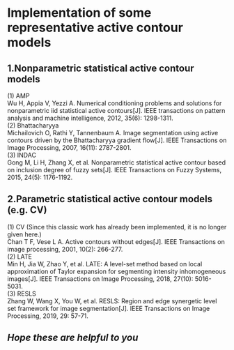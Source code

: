 # Implementation of some representative active contour models
## 1.Nonparametric statistical active contour models
(1) AMP  
Wu H, Appia V, Yezzi A. Numerical conditioning problems and solutions for nonparametric iid statistical active contours[J]. IEEE transactions on pattern analysis and machine intelligence, 2012, 35(6): 1298-1311.  
(2) Bhattacharyya  
Michailovich O, Rathi Y, Tannenbaum A. Image segmentation using active contours driven by the Bhattacharyya gradient flow[J]. IEEE Transactions on Image Processing, 2007, 16(11): 2787-2801.  
(3) INDAC  
Gong M, Li H, Zhang X, et al. Nonparametric statistical active contour based on inclusion degree of fuzzy sets[J]. IEEE Transactions on Fuzzy Systems, 2015, 24(5): 1176-1192.  
## 2.Parametric statistical active contour models (e.g. CV)
(1) CV (Since this classic work has already been implemented, it is no longer given here.)  
Chan T F, Vese L A. Active contours without edges[J]. IEEE Transactions on image processing, 2001, 10(2): 266-277.  
(2) LATE  
Min H, Jia W, Zhao Y, et al. LATE: A level-set method based on local approximation of Taylor expansion for segmenting intensity inhomogeneous images[J]. IEEE Transactions on Image Processing, 2018, 27(10): 5016-5031.  
(3) RESLS  
Zhang W, Wang X, You W, et al. RESLS: Region and edge synergetic level set framework for image segmentation[J]. IEEE Transactions on Image Processing, 2019, 29: 57-71.  

## *Hope these are helpful to you*
